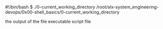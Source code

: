 #!/bin/bash
$ ./0-current_working_directory
/root/alx-system_engineering-devops/0x00-shell_basics/0-current_working_directory


the output of the file executable script file
